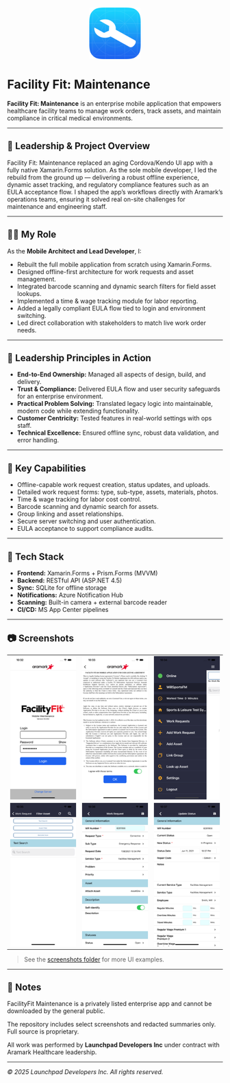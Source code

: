 <p align="center">
  <img src="./screenshots/app-icon.png" alt="App Icon" width="120" />
</p>

# Facility Fit: Maintenance

**Facility Fit: Maintenance** is an enterprise mobile application that empowers healthcare facility teams to manage work orders, track assets, and maintain compliance in critical medical environments.

---

## 🔹 Leadership & Project Overview

Facility Fit: Maintenance replaced an aging Cordova/Kendo UI app with a fully native Xamarin.Forms solution. As the sole mobile developer, I led the rebuild from the ground up — delivering a robust offline experience, dynamic asset tracking, and regulatory compliance features such as an EULA acceptance flow. I shaped the app’s workflows directly with Aramark’s operations teams, ensuring it solved real on-site challenges for maintenance and engineering staff.

---

## 🧑‍💼 My Role

As the **Mobile Architect and Lead Developer**, I:
- Rebuilt the full mobile application from scratch using Xamarin.Forms.
- Designed offline-first architecture for work requests and asset management.
- Integrated barcode scanning and dynamic search filters for field asset lookups.
- Implemented a time & wage tracking module for labor reporting.
- Added a legally compliant EULA flow tied to login and environment switching.
- Led direct collaboration with stakeholders to match live work order needs.

---

## 🧭 Leadership Principles in Action

- **End-to-End Ownership:** Managed all aspects of design, build, and delivery.
- **Trust & Compliance:** Delivered EULA flow and user security safeguards for an enterprise environment.
- **Practical Problem Solving:** Translated legacy logic into maintainable, modern code while extending functionality.
- **Customer Centricity:** Tested features in real-world settings with ops staff.
- **Technical Excellence:** Ensured offline sync, robust data validation, and error handling.

---

## 🚀 Key Capabilities

- Offline-capable work request creation, status updates, and uploads.
- Detailed work request forms: type, sub-type, assets, materials, photos.
- Time & wage tracking for labor cost control.
- Barcode scanning and dynamic search for assets.
- Group linking and asset relationships.
- Secure server switching and user authentication.
- EULA acceptance to support compliance audits.

---

## 🧰 Tech Stack

- **Frontend:** Xamarin.Forms + Prism.Forms (MVVM)
- **Backend:** RESTful API (ASP.NET 4.5)
- **Sync:** SQLite for offline storage
- **Notifications:** Azure Notification Hub
- **Scanning:** Built-in camera + external barcode reader
- **CI/CD:** MS App Center pipelines

---

## 📷 Screenshots

<table>
  <tr>
    <td align="center">
      <img src="./screenshots/maintenance-01.png" alt="Login screen with server switching" width="200"/>
    </td>
    <td align="center">
      <img src="./screenshots/maintenance-03.png" alt="Navigation with work request and asset options" width="200"/>
    </td>
    <td align="center">
      <img src="./screenshots/maintenance-05.png" alt="Asset filter with text, type, and barcode search" width="200"/>
    </td>
  </tr>
  <tr>
    <td align="center">
      <img src="./screenshots/maintenance-06.png" alt="Asset details with swipe-to-attach action" width="200"/>
    </td>
    <td align="center">
      <img src="./screenshots/maintenance-11.png" alt="Work request detail view with status and wage fields" width="200"/>
    </td>
    <td align="center">
      <img src="./screenshots/maintenance-14.png" alt="Work request status update with time tracking" width="200"/>
    </td>
  </tr>
</table>

> See the [screenshots folder](./screenshots/) for more UI examples.

---

## 🔐 Notes

FacilityFit Maintenance is a privately listed enterprise app and cannot be downloaded by the general public.

The repository includes select screenshots and redacted summaries only. Full source is proprietary.

All work was performed by **Launchpad Developers Inc** under contract with Aramark Healthcare leadership.

---

_© 2025 Launchpad Developers Inc. All rights reserved._
